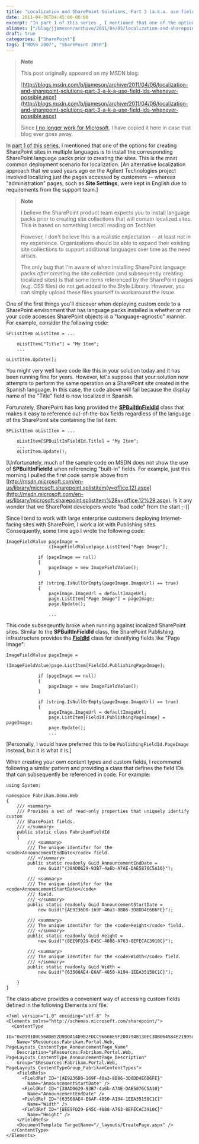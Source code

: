 ```yaml
---
title: "Localization and SharePoint Solutions, Part 3 (a.k.a. use field IDs whenever possible)"
date: 2011-04-06T04:45:00-06:00
excerpt: "In part 1 of this series , I mentioned that one of the options for creating SharePoint sites in multiple languages is to install the corresponding SharePoint language packs prior to creating the sites. This is the most common deployment scenario for localization..."
aliases: ["/blog/jjameson/archive/2011/04/05/localization-and-sharepoint-solutions-part-3-a-k-a-use-field-ids-whenever-possible.aspx", "/blog/jjameson/archive/2011/04/06/localization-and-sharepoint-solutions-part-3-a-k-a-use-field-ids-whenever-possible.aspx"]
draft: true
categories: ["SharePoint"]
tags: ["MOSS 2007", "SharePoint 2010"]
---
```


> **Note**
>
> This post originally appeared on my MSDN blog:
>
> [http://blogs.msdn.com/b/jjameson/archive/2011/04/06/localization-and-sharepoint-solutions-part-3-a-k-a-use-field-ids-whenever-possible.aspx](http://blogs.msdn.com/b/jjameson/archive/2011/04/06/localization-and-sharepoint-solutions-part-3-a-k-a-use-field-ids-whenever-possible.aspx)
>
> Since [I no longer work for Microsoft](/blog/jjameson/2011/09/02/last-day-with-microsoft), I have copied it here in case that blog ever goes away.

In [part 1 of this series](/blog/jjameson/2010/10/25/localization-and-sharepoint-solutions-part-1), I mentioned that one of the options for creating SharePoint sites in multiple languages is to install the corresponding SharePoint language packs prior to creating the sites. This is the most common deployment scenario for localization. [An alternative localization approach that we used years ago on the Agilent Technologies project involved localizing just the pages accessed by customers -- whereas "administration" pages, such as **Site Settings**, were kept in English due to requirements from the support team.]

> **Note**
>
> I believe the SharePoint product team expects you to install language packs prior to creating site collections that will contain localized sites. This is based on something I recall reading on TechNet.
>
> However, I don't believe this is a realistic expectation -- at least not in my experience. Organizations should be able to expand their existing site collections to support additional languages over time as the need arises.
>
> The only bug that I'm aware of when installing SharePoint language packs *after* creating the site collection (and subsequently creating localized sites) is that some items referenced by the SharePoint pages (e.g. CSS files) do not get added to the Style Library. However, you can simply upload these files yourself to workaround the issue.

One of the first things you'll discover when deploying custom code to a SharePoint environment that has language packs installed is whether or not your code accesses SharePoint objects in a "language-agnostic" manner. For example, consider the following code:

```
SPListItem oListItem = ...

    oListItem["Title"] = "My Item";
    ...
```

```
oListItem.Update();
```

You might very well have code like this in your solution today and it has been running fine for years. However, let's suppose that your solution now attempts to perform the same operation on a SharePoint site created in the Spanish language. In this case, the code above will fail because the display name of the "Title" field is now localized in Spanish.

Fortunately, SharePoint has long provided the **[SPBuiltInFieldId](http://msdn.microsoft.com/en-us/library/microsoft.sharepoint.spbuiltinfieldid%28v=office.12%29.aspx)** class that makes it easy to reference out-of-the-box fields regardless of the language of the SharePoint site containing the list item:

```
SPListItem oListItem = ...

    oListItem[SPBuiltInFieldId.Title] = "My Item";
    ...
    oListItem.Update();
```

[Unfortunately, much of the sample code on MSDN does not show the use of **SPBuiltInFieldId** when referencing "built-in" fields. For example, just this morning I pulled the first code sample above from [http://msdn.microsoft.com/en-us/library/microsoft.sharepoint.splistitem(v=office.12).aspx](http://msdn.microsoft.com/en-us/library/microsoft.sharepoint.splistitem%28v=office.12%29.aspx). Is it any wonder that we SharePoint developers wrote "bad code" from the start ;-)]

Since I tend to work with large enterprise customers deploying Internet-facing sites with SharePoint, I work a lot with Publishing sites. Consequently, some time ago I wrote the following code:

```
ImageFieldValue pageImage =
                (ImageFieldValue)page.ListItem["Page Image"];

            if (pageImage == null)
            {
                pageImage = new ImageFieldValue();
            }

            if (string.IsNullOrEmpty(pageImage.ImageUrl) == true)
            {
                pageImage.ImageUrl = defaultImageUrl;
                page.ListItem["Page Image"] = pageImage;
                page.Update();
                
                ...
```

This code subseqeuntly broke when running against localized SharePoint sites. Similar to the **SPBuiltInFieldId** class, the SharePoint Publishing infrastructure provides the **[FieldId](http://msdn.microsoft.com/en-us/library/microsoft.sharepoint.publishing.fieldid.aspx)** class for identifying fields like "Page Image":

```
ImageFieldValue pageImage =
                (ImageFieldValue)page.ListItem[FieldId.PublishingPageImage];

            if (pageImage == null)
            {
                pageImage = new ImageFieldValue();
            }

            if (string.IsNullOrEmpty(pageImage.ImageUrl) == true)
            {
                pageImage.ImageUrl = defaultImageUrl;
                page.ListItem[FieldId.PublishingPageImage] = pageImage;
                page.Update();
                ...
```

[Personally, I would have preferred this to be `PublishingFieldId.PageImage` instead, but it is what it is.]

When creating your own content types and custom fields, I recommend following a similar pattern and providing a class that defines the field IDs that can subsequently be referenced in code. For example:

```
using System;

namespace Fabrikam.Demo.Web
{
    /// <summary>
    /// Provides a set of read-only properties that uniquely identify custom
    /// SharePoint fields.
    /// </summary>
    public static class FabrikamFieldId
    {
        /// <summary>
        /// The unique identifer for the <code>AnnouncementEndDate</code> field.
        /// </summary>
        public static readonly Guid AnnouncementEndDate =
            new Guid("{38AD0629-93B7-4a6b-A7AE-DAE5876C5A10}");

        /// <summary>
        /// The unique identifer for the <code>AnnouncementStartDate</code>
        /// field.
        /// </summary>
        public static readonly Guid AnnouncementStartDate =
            new Guid("{AE9236D0-169F-40a3-8B86-3D8DD4E6B6FE}");

        /// <summary>
        /// The unique identifer for the <code>Height</code> field.
        /// </summary>
        public static readonly Guid Height =
            new Guid("{8EE9FD29-E45C-4888-A763-8EFECAC3910C}");

        /// <summary>
        /// The unique identifer for the <code>Width</code> field.
        /// </summary>
        public static readonly Guid Width =
            new Guid("{63508AE4-E6AF-4850-A194-1EEA35158C1C}");

    }
}
```

The class above provides a convenient way of accessing custom fields defined in the following Elements.xml file:

```
<?xml version="1.0" encoding="utf-8" ?>
<Elements xmlns="http://schemas.microsoft.com/sharepoint/">
  <ContentType
    ID="0x010100C568DB52D9D0A14D9B2FDCC96666E9F2007948130EC3DB064584E219954237AF390064DEA0F50FC8C147B0B6EA0636C4A7D400840BCDB6A21043d4961D1140D1233749"
    Name="$Resources:Fabrikam.Portal.Web, PageLayouts_ContentType_AnnouncementPage_Name"
    Description="$Resources:Fabrikam.Portal.Web, PageLayouts_ContentType_AnnouncementPage_Description"
    Group="$Resources:Fabrikam.Portal.Web, PageLayouts_ContentTypeGroup_FabrikamContentTypes">
    <FieldRefs>
      <FieldRef ID="{AE9236D0-169F-40a3-8B86-3D8DD4E6B6FE}"
        Name="AnnouncementStartDate" />
      <FieldRef ID="{38AD0629-93B7-4a6b-A7AE-DAE5876C5A10}"
        Name="AnnouncementEndDate" />
      <FieldRef ID="{63508AE4-E6AF-4850-A194-1EEA35158C1C}"
        Name="Width" />
      <FieldRef ID="{8EE9FD29-E45C-4888-A763-8EFECAC3910C}"
        Name="Height" />
    </FieldRefs>
    <DocumentTemplate TargetName="/_layouts/CreatePage.aspx" />
  </ContentType>
</Elements>
```

